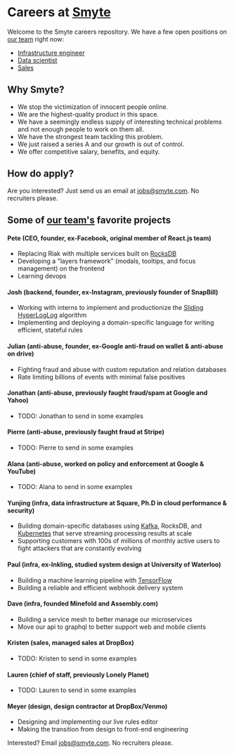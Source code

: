 # Careers at [Smyte](https://www.smyte.com/)

Welcome to the Smyte careers repository. We have a few open positions on [our team](https://www.smyte.com/team) right now:

  * [Infrastructure engineer](./Infrastructure_engineer.md)
  * [Data scientist](./Data_scientist.md)
  * [Sales](./Sales.md)

## Why Smyte?
* We stop the victimization of innocent people online.
* We are the highest-quality product in this space.
* We have a seemingly endless supply of interesting technical problems and not enough people to work on them all.
* We have the strongest team tackling this problem.
* We just raised a series A and our growth is out of control.
* We offer competitive salary, benefits, and equity.
 
## How do apply?

Are you interested? Just send us an email at jobs@smyte.com. No recruiters please.

## Some of [our team's](https://www.smyte.com/team) favorite projects

#### Pete (CEO, founder, ex-Facebook, original member of React.js team)
* Replacing Riak with multiple services built on [RocksDB](https://www.rocksdb.org/)
* Developing a "layers framework" (modals, tooltips, and focus management) on the frontend
* Learning devops
 
#### Josh (backend, founder, ex-Instagram, previously founder of SnapBill)
* Working with interns to implement and productionize the [Sliding HyperLogLog](https://hal.archives-ouvertes.fr/hal-00465313/file/sliding_HyperLogLog.pdf) algorithm
* Implementing and deploying a domain-specific language for writing efficient, stateful rules

#### Julian (anti-abuse, founder, ex-Google anti-fraud on wallet & anti-abuse on drive)
* Fighting fraud and abuse with custom reputation and relation databases
* Rate limiting billions of events with minimal false positives

#### Jonathan (anti-abuse, previously faught fraud/spam at Google and Yahoo)
* TODO: Jonathan to send in some examples

#### Pierre (anti-abuse, previously faught fraud at Stripe)
* TODO: Pierre to send in some examples

#### Alana (anti-abuse, worked on policy and enforcement at Google & YouTube)
* TODO: Alana to send in some examples

#### Yunjing (infra, data infrastructure at Square, Ph.D in cloud performance & security)
* Building domain-specific databases using [Kafka](http://kafka.apache.org/), RocksDB, and [Kubernetes](http://kubernetes.io/) that serve streaming processing results at scale
* Supporting customers with 100s of millions of monthly active users to fight attackers that are constantly evolving

#### Paul (infra, ex-Inkling, studied system design at University of Waterloo)
* Building a machine learning pipeline with [TensorFlow](https://www.tensorflow.org/)
* Building a reliable and efficient webhook delivery system

#### Dave (infra, founded Minefold and Assembly.com)
* Building a service mesh to better manage our microservices
* Move our api to graphql to better support web and mobile clients

#### Kristen (sales, managed sales at DropBox)
* TODO: Kristen to send in some examples

#### Lauren (chief of staff, previously Lonely Planet)
* TODO: Lauren to send in some examples

#### Meyer (design, design contractor at DropBox/Venmo)
* Designing and implementing our live rules editor
* Making the transition from design to front-end engineering

Interested? Email jobs@smyte.com. No recruiters please.
